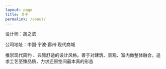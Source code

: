 ```yaml
---
layout: page
title: 关于
permalink: /about/
---
```

设计师：胡之滨

公司地址：中国·宁波·鄞州·现代商城

推崇现代简约 、典雅舒适的设计风格。善于对建筑、景观、室内做整体融合，追求工艺至臻品质，力求还原空间最本真的形态
